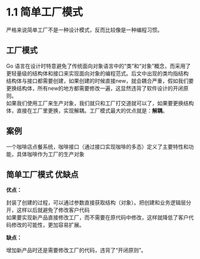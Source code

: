 # 1.1 简单工厂模式
严格来说简单工厂不是一种设计模式，反而比较像是一种编程习惯。

## 工厂模式
Go 语言在设计时特意避免了传统面向对象语言中的“类”和“对象”概念，而采用了更轻量级的结构体和接口来实现面向对象的编程范式。后文中出现的类均指结构
结构体与接口都需要创建，如果创建的时候直接new，就会耦合严重，假如我们要更换结构体，所有new的地方都需要修改一遍，这显然违背了软件设计的开闭原则。  
如果我们使用工厂来生产对象，我们就只和工厂打交道就可以了，如果要更换结构体，直接在工厂里更换，实现解耦。工厂模式最大的优点就是：**解耦**。

## 案例
一个咖啡店点餐系统，咖啡接口（通过接口实现咖啡的多态）定义了主要特性和功能，具体咖啡作为工厂的生产对象

## 简单工厂模式 优缺点

**优点：**

封装了创建的过程，可以通过参数直接获取结构（对象）。把创建和业务逻辑层分开，这样以后就避免了修改客户代码  
如果要实现新产品直接修改工厂，而不需要在原代码中修改，这样就降低了客户代码修改的可能性，更加容易扩展。

**缺点：**

增加新产品时还是需要修改工厂的代码，违背了“开闭原则”。